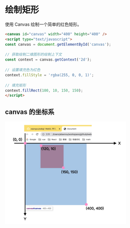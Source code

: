 # 绘制矩形

使用 Canvas 绘制一个简单的红色矩形。

```html
<canvas id="canvas" width="400" height="400" />
<script type="text/javascript">
const canvas = document.getElementById('canvas');

// 获取绘制二维图形的绘制上下文
const context = canvas.getContext('2d');

// 设置填充色为红色
context.fillStyle = 'rgba(255, 0, 0, 1)';

// 填充矩形
context.fillRect(100, 10, 150, 150);
</script> 
```

## canvas 的坐标系

<img src="https://github.com/zqiangxu/webgl/blob/main/assets/book/chapter1/lesson1/coordinate.png?raw=true" width="400px"/>